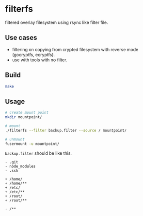 # filterfs

filtered overlay filesystem using rsync like filter file.

## Use cases

- filtering on copying from crypted filesystem with reverse mode (gocryptfs, ecryptfs).
- use with tools with no filter.

## Build

```sh
make
```

## Usage

```sh
# create mount point
mkdir mountpoint/

# mount
./filterfs --filter backup.filter --source / mountpoint/

# unmount
fusermount -u mountpoint/
```

`backup.filter` should be like this.

```
- .git
- node_modules
- .ssh

+ /home/
+ /home/**
+ /etc/
+ /etc/**
+ /root/
+ /root/**

- /**
```
